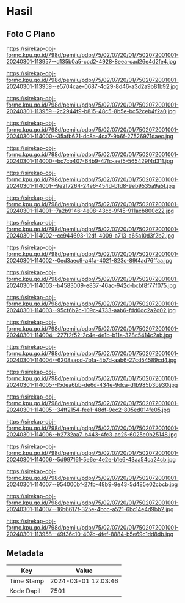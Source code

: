 # Hasil

## Foto C Plano

https://sirekap-obj-formc.kpu.go.id/798d/pemilu/pdpr/75/02/07/20/01/7502072001001-20240301-113957--d135b0a5-ccd2-4928-8eea-cad26e4d2fe4.jpg

https://sirekap-obj-formc.kpu.go.id/798d/pemilu/pdpr/75/02/07/20/01/7502072001001-20240301-113959--e5704cae-0687-4d29-8d46-a3d2a9b81b92.jpg

https://sirekap-obj-formc.kpu.go.id/798d/pemilu/pdpr/75/02/07/20/01/7502072001001-20240301-113959--2c2944f9-b815-48c5-8b5e-bc52ceb4f2a0.jpg

https://sirekap-obj-formc.kpu.go.id/798d/pemilu/pdpr/75/02/07/20/01/7502072001001-20240301-114000--35afb621-dc8a-4ca7-9b6f-27526971daec.jpg

https://sirekap-obj-formc.kpu.go.id/798d/pemilu/pdpr/75/02/07/20/01/7502072001001-20240301-114000--bc7cb407-64b9-47fc-aef5-565429f4d311.jpg

https://sirekap-obj-formc.kpu.go.id/798d/pemilu/pdpr/75/02/07/20/01/7502072001001-20240301-114001--9e2f7264-24e6-454d-b1d8-9eb9535a9a5f.jpg

https://sirekap-obj-formc.kpu.go.id/798d/pemilu/pdpr/75/02/07/20/01/7502072001001-20240301-114001--7a2b9146-4e08-43cc-9f45-911acb800c22.jpg

https://sirekap-obj-formc.kpu.go.id/798d/pemilu/pdpr/75/02/07/20/01/7502072001001-20240301-114002--cc944693-12df-4009-a713-a65a10d3f2b2.jpg

https://sirekap-obj-formc.kpu.go.id/798d/pemilu/pdpr/75/02/07/20/01/7502072001001-20240301-114002--0ed3aec9-a41a-4021-823c-89f4ad76ffaa.jpg

https://sirekap-obj-formc.kpu.go.id/798d/pemilu/pdpr/75/02/07/20/01/7502072001001-20240301-114003--b4583009-e837-46ac-942d-bcbf8f77f075.jpg

https://sirekap-obj-formc.kpu.go.id/798d/pemilu/pdpr/75/02/07/20/01/7502072001001-20240301-114003--95cf6b2c-109c-4733-aab6-fdd0dc2a2d02.jpg

https://sirekap-obj-formc.kpu.go.id/798d/pemilu/pdpr/75/02/07/20/01/7502072001001-20240301-114004--227f2f52-2c4e-4e1b-b11a-328c5414c2ab.jpg

https://sirekap-obj-formc.kpu.go.id/798d/pemilu/pdpr/75/02/07/20/01/7502072001001-20240301-114004--6208aacd-7b1a-4b7d-aab6-27cd54589cd4.jpg

https://sirekap-obj-formc.kpu.go.id/798d/pemilu/pdpr/75/02/07/20/01/7502072001001-20240301-114005--f5dea6bb-de6d-434e-9dca-d1b985b3b930.jpg

https://sirekap-obj-formc.kpu.go.id/798d/pemilu/pdpr/75/02/07/20/01/7502072001001-20240301-114005--34ff2154-fee1-48df-9ec2-805ed014fe05.jpg

https://sirekap-obj-formc.kpu.go.id/798d/pemilu/pdpr/75/02/07/20/01/7502072001001-20240301-114006--b2732aa7-b443-4fc3-ac25-6025e0b25148.jpg

https://sirekap-obj-formc.kpu.go.id/798d/pemilu/pdpr/75/02/07/20/01/7502072001001-20240301-114006--5d997161-5e6e-4e2e-b1e6-43aa54ca24cb.jpg

https://sirekap-obj-formc.kpu.go.id/798d/pemilu/pdpr/75/02/07/20/01/7502072001001-20240301-114007--954000bf-27fb-48b9-9e43-5d485e02cbcb.jpg

https://sirekap-obj-formc.kpu.go.id/798d/pemilu/pdpr/75/02/07/20/01/7502072001001-20240301-114007--16b6617f-325e-4bcc-a521-6bc14e4d9bb2.jpg

https://sirekap-obj-formc.kpu.go.id/798d/pemilu/pdpr/75/02/07/20/01/7502072001001-20240301-113958--49f36c10-407c-4fef-8884-b5e69c1dd8db.jpg


## Metadata

| Key        | Value               |
| ---------- | ------------------- |
| Time Stamp | 2024-03-01 12:03:46 |
| Kode Dapil | 7501                |



